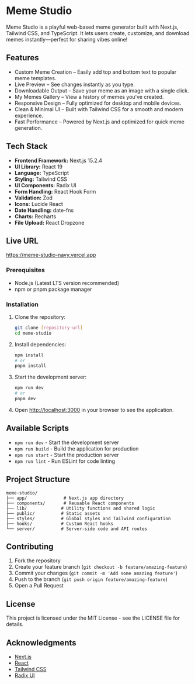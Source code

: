 # Meme Studio

Meme Studio is a playful web-based meme generator built with Next.js, Tailwind CSS, and TypeScript. It lets users create, customize, and download memes instantly—perfect for sharing vibes online!

## Features

- Custom Meme Creation – Easily add top and bottom text to popular meme templates.
- Live Preview – See changes instantly as you type.
- Downloadable Output – Save your meme as an image with a single click.
- My Memes Gallery – View a history of memes you’ve created.
- Responsive Design – Fully optimized for desktop and mobile devices.
- Clean & Minimal UI – Built with Tailwind CSS for a smooth and modern experience.
- Fast Performance – Powered by Next.js and optimized for quick meme generation.


## Tech Stack

- **Frontend Framework:** Next.js 15.2.4
- **UI Library:** React 19
- **Language:** TypeScript
- **Styling:** Tailwind CSS
- **UI Components:** Radix UI
- **Form Handling:** React Hook Form
- **Validation:** Zod
- **Icons:** Lucide React
- **Date Handling:** date-fns
- **Charts:** Recharts
- **File Upload:** React Dropzone

## Live URL

https://meme-studio-navy.vercel.app

### Prerequisites

- Node.js (Latest LTS version recommended)
- npm or pnpm package manager

### Installation

1. Clone the repository:
   ```bash
   git clone [repository-url]
   cd meme-studio
   ```

2. Install dependencies:
   ```bash
   npm install
   # or
   pnpm install
   ```

3. Start the development server:
   ```bash
   npm run dev
   # or
   pnpm dev
   ```

4. Open [http://localhost:3000](http://localhost:3000) in your browser to see the application.

## Available Scripts

- `npm run dev` - Start the development server
- `npm run build` - Build the application for production
- `npm run start` - Start the production server
- `npm run lint` - Run ESLint for code linting

## Project Structure

```
meme-studio/
├── app/              # Next.js app directory
├── components/       # Reusable React components
├── lib/             # Utility functions and shared logic
├── public/          # Static assets
├── styles/          # Global styles and Tailwind configuration
├── hooks/           # Custom React hooks
└── server/          # Server-side code and API routes
```

## Contributing

1. Fork the repository
2. Create your feature branch (`git checkout -b feature/amazing-feature`)
3. Commit your changes (`git commit -m 'Add some amazing feature'`)
4. Push to the branch (`git push origin feature/amazing-feature`)
5. Open a Pull Request

## License

This project is licensed under the MIT License - see the LICENSE file for details.

## Acknowledgments

- [Next.js](https://nextjs.org/)
- [React](https://reactjs.org/)
- [Tailwind CSS](https://tailwindcss.com/)
- [Radix UI](https://www.radix-ui.com/) 
